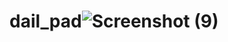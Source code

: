 # dail_pad![Screenshot (9)](https://user-images.githubusercontent.com/96682550/150772428-cac59717-b5d0-4ca3-96bd-dda1cbbfdb11.png)

